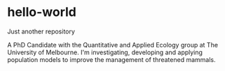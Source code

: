 # hello-world
Just another repository


A PhD Candidate with the Quantitative and Applied Ecology group at The University of Melbourne. I'm investigating, developing and applying population models to improve the management of threatened mammals.
